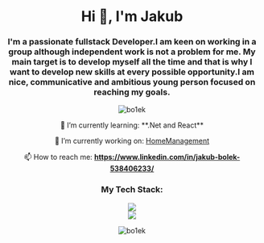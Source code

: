<h1 align="center">Hi 👋, I'm Jakub</h1>
<h3 align="center">I'm a passionate fullstack Developer.I am keen on working in a group although independent work is not a problem for me. My main target is to develop myself all the time and that is why I want to develop new skills at every possible opportunity.I am nice, communicative and ambitious young person focused on reaching my goals.</h3>

<p align="center"> <img src="https://komarev.com/ghpvc/?username=bo1ek&label=Profile%20views&color=0e75b6&style=plastic" alt="bo1ek" /> </p>

<div align="center">
   🌱 I’m currently learning: **.Net and React**
  
 🔭 I’m currently working on: [HomeManagement](https://github.com/Bo1ek/HomeManagement)
  
 📫 How to reach me: **https://www.linkedin.com/in/jakub-bolek-538406233/**
</div>


<h3 align="center"> My Tech Stack:</h3>
<p align="center">
  <a href="https://skillicons.dev">
    <img src="https://skillicons.dev/icons?i=dotnet,cs,azure,git,github,postman,py" /><br/>
     <img src="https://skillicons.dev/icons?i=react,ts,html,css,bootstrap" />
  </a>
</p>

<div align="center">
  <p>
    <img align="center" src="https://github-readme-stats.vercel.app/api/top-langs?username=bo1ek&show_icons=true&locale=en&layout=compact" alt="bo1ek" />
  </p>
</div>

